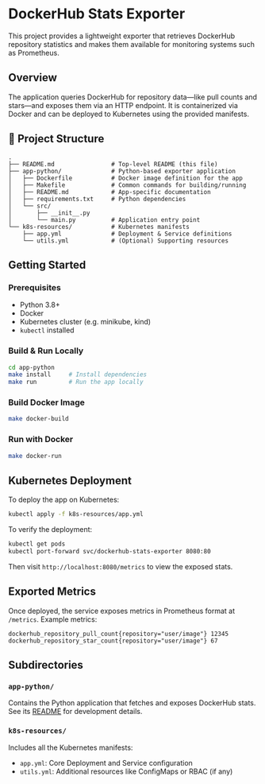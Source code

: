 # DockerHub Stats Exporter

This project provides a lightweight exporter that retrieves DockerHub repository statistics and makes them available for monitoring systems such as Prometheus.

## Overview

The application queries DockerHub for repository data—like pull counts and stars—and exposes them via an HTTP endpoint. It is containerized via Docker and can be deployed to Kubernetes using the provided manifests.

## 📁 Project Structure

```
.
├── README.md                # Top-level README (this file)
├── app-python/              # Python-based exporter application
│   ├── Dockerfile           # Docker image definition for the app
│   ├── Makefile             # Common commands for building/running
│   ├── README.md            # App-specific documentation
│   ├── requirements.txt     # Python dependencies
│   └── src/
│       ├── __init__.py
│       └── main.py          # Application entry point
└── k8s-resources/           # Kubernetes manifests
    ├── app.yml              # Deployment & Service definitions
    └── utils.yml            # (Optional) Supporting resources
```

## Getting Started

### Prerequisites

* Python 3.8+
* Docker
* Kubernetes cluster (e.g. minikube, kind)
* `kubectl` installed

### Build & Run Locally

```bash
cd app-python
make install     # Install dependencies
make run         # Run the app locally
```

### Build Docker Image

```bash
make docker-build
```

### Run with Docker

```bash
make docker-run
```

## Kubernetes Deployment

To deploy the app on Kubernetes:

```bash
kubectl apply -f k8s-resources/app.yml
```

To verify the deployment:

```bash
kubectl get pods
kubectl port-forward svc/dockerhub-stats-exporter 8080:80
```

Then visit `http://localhost:8080/metrics` to view the exposed stats.

## Exported Metrics

Once deployed, the service exposes metrics in Prometheus format at `/metrics`. Example metrics:

```
dockerhub_repository_pull_count{repository="user/image"} 12345
dockerhub_repository_star_count{repository="user/image"} 67
```

## Subdirectories

### `app-python/`

Contains the Python application that fetches and exposes DockerHub stats. See its [README](./app-python/README.md) for development details.

### `k8s-resources/`

Includes all the Kubernetes manifests:

* `app.yml`: Core Deployment and Service configuration
* `utils.yml`: Additional resources like ConfigMaps or RBAC (if any)


